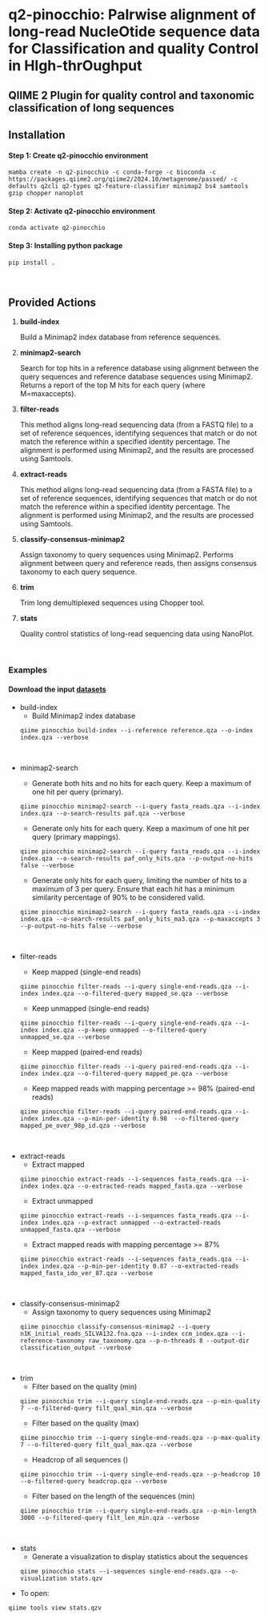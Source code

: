 # q2-pinocchio: PaIrwise alignment of long-read NucleOtide sequence data for Classification and quality Control in HIgh-thrOughput

## QIIME 2 Plugin for quality control and taxonomic classification of long sequences


## Installation
#### Step 1: Create q2-pinocchio environment
```shell
mamba create -n q2-pinocchio -c conda-forge -c bioconda -c https://packages.qiime2.org/qiime2/2024.10/metagenome/passed/ -c defaults q2cli q2-types q2-feature-classifier minimap2 bs4 samtools gzip chopper nanoplot
```

#### Step 2: Activate q2-pinocchio environment
```shell
conda activate q2-pinocchio
```

#### Step 3: Installing python package
```shell
pip install .
```
<br>

## Provided Actions


1. **build-index**

    Build a Minimap2 index database from reference sequences.

2. **minimap2-search**

    Search for top hits in a reference database using alignment between the query sequences and reference database sequences using Minimap2. Returns a report of the top M hits for each query (where M=maxaccepts).

3. **filter-reads**

    This method aligns long-read sequencing data (from a FASTQ file) to a set of reference sequences, identifying sequences that match or do not match the reference within a specified identity percentage. The alignment is performed using Minimap2, and the results are processed using Samtools.

4. **extract-reads**

    This method aligns long-read sequencing data (from a FASTA file) to a set of reference sequences, identifying sequences that match or do not match the reference within a specified identity percentage. The alignment is performed using Minimap2, and the results are processed using Samtools.

5. **classify-consensus-minimap2**

    Assign taxonomy to query sequences using Minimap2. Performs alignment between query and reference reads, then assigns consensus taxonomy to each query sequence.


6. **trim**

    Trim long demultiplexed sequences using Chopper tool.


7. **stats**

    Quality control statistics of long-read sequencing data using NanoPlot.
<br>



### Examples
#### Download the input [datasets](https://polybox.ethz.ch/index.php/s/hnRGi1JkxG1nUmK)

* build-index
  - Build Minimap2 index database
  ```shell
  qiime pinocchio build-index --i-reference reference.qza --o-index index.qza --verbose
  ```

<br>

* minimap2-search
  - Generate both hits and no hits for each query. Keep a maximum of one hit per query (primary).
  ```shell
  qiime pinocchio minimap2-search --i-query fasta_reads.qza --i-index index.qza --o-search-results paf.qza --verbose
  ```

  - Generate only hits for each query. Keep a maximum of one hit per query (primary mappings).
  ```shell
  qiime pinocchio minimap2-search --i-query fasta_reads.qza --i-index index.qza --o-search-results paf_only_hits.qza --p-output-no-hits false --verbose
  ```

  - Generate only hits for each query, limiting the number of hits to a maximum of 3 per query. Ensure that each hit has a minimum similarity percentage of 90% to be considered valid.
  ```shell
  qiime pinocchio minimap2-search --i-query fasta_reads.qza --i-index index.qza --o-search-results paf_only_hits_ma3.qza --p-maxaccepts 3 --p-output-no-hits false --verbose
  ```

<br>

* filter-reads
  - Keep mapped (single-end reads)
  ```shell
  qiime pinocchio filter-reads --i-query single-end-reads.qza --i-index index.qza --o-filtered-query mapped_se.qza --verbose
  ```

  - Keep unmapped (single-end reads)
  ```shell
  qiime pinocchio filter-reads --i-query single-end-reads.qza --i-index index.qza --p-keep unmapped --o-filtered-query unmapped_se.qza --verbose
  ```

  - Keep mapped (paired-end reads)
  ```shell
  qiime pinocchio filter-reads --i-query paired-end-reads.qza --i-index index.qza --o-filtered-query mapped_pe.qza --verbose
  ```

  - Keep mapped reads with mapping percentage >= 98% (paired-end reads)
  ```shell
  qiime pinocchio filter-reads --i-query paired-end-reads.qza --i-index index.qza --p-min-per-identity 0.98  --o-filtered-query mapped_pe_over_98p_id.qza --verbose
  ```

<br>

* extract-reads
  - Extract mapped
  ```shell
  qiime pinocchio extract-reads --i-sequences fasta_reads.qza --i-index index.qza --o-extracted-reads mapped_fasta.qza --verbose
  ```
  - Extract unmapped
  ```shell
  qiime pinocchio extract-reads --i-sequences fasta_reads.qza --i-index index.qza --p-extract unmapped --o-extracted-reads unmapped_fasta.qza --verbose
  ```
  - Extract mapped reads with mapping percentage >= 87%
  ```shell
  qiime pinocchio extract-reads --i-sequences fasta_reads.qza --i-index index.qza --p-min-per-identity 0.87 --o-extracted-reads mapped_fasta_ido_ver_87.qza --verbose
  ```

<br>

* classify-consensus-minimap2
  - Assign taxonomy to query sequences using Minimap2
  ```shell
  qiime pinocchio classify-consensus-minimap2 --i-query n1K_initial_reads_SILVA132.fna.qza --i-index ccm_index.qza --i-reference-taxonomy raw_taxonomy.qza --p-n-threads 8 --output-dir classification_output --verbose
  ```

<br>

* trim
  - Filter based on the quality (min)
  ```shell
  qiime pinocchio trim --i-query single-end-reads.qza --p-min-quality 7 --o-filtered-query filt_qual_min.qza --verbose
  ```
  - Filter based on the quality (max)
  ```shell
  qiime pinocchio trim --i-query single-end-reads.qza --p-max-quality 7 --o-filtered-query filt_qual_max.qza --verbose
  ```
  - Headcrop of all sequences ()
  ```shell
  qiime pinocchio trim --i-query single-end-reads.qza --p-headcrop 10 --o-filtered-query headcrop.qza --verbose
  ```
  - Filter based on the length of the sequences (min)
  ```shell
  qiime pinocchio trim --i-query single-end-reads.qza --p-min-length 3000 --o-filtered-query filt_len_min.qza --verbose
  ```

<br>

* stats
  - Generate a visualization to display statistics about the sequences
  ```shell
  qiime pinocchio stats --i-sequences single-end-reads.qza --o-visualization stats.qzv
  ```
 - To open:
  ```shell
  qiime tools view stats.qzv
  ```
